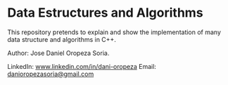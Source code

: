 # Data Estructures and Algorithms
This repository pretends to explain and show the implementation of many data structure and algorithms in C++.

Author: Jose Daniel Oropeza Soria.

LinkedIn: www.linkedin.com/in/dani-oropeza
Email: danioropezasoria@gmail.com